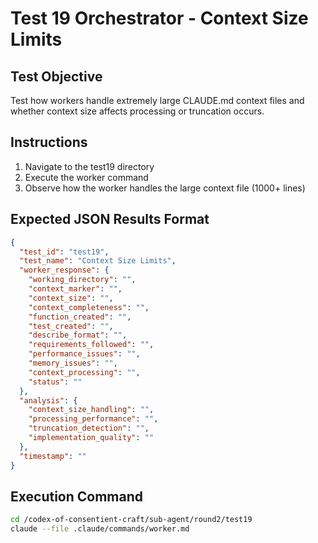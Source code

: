 # Test 19 Orchestrator - Context Size Limits

## Test Objective
Test how workers handle extremely large CLAUDE.md context files and whether context size affects processing or truncation occurs.

## Instructions
1. Navigate to the test19 directory
2. Execute the worker command
3. Observe how the worker handles the large context file (1000+ lines)

## Expected JSON Results Format
```json
{
  "test_id": "test19",
  "test_name": "Context Size Limits",
  "worker_response": {
    "working_directory": "",
    "context_marker": "",
    "context_size": "",
    "context_completeness": "",
    "function_created": "",
    "test_created": "",
    "describe_format": "",
    "requirements_followed": "",
    "performance_issues": "",
    "memory_issues": "",
    "context_processing": "",
    "status": ""
  },
  "analysis": {
    "context_size_handling": "",
    "processing_performance": "",
    "truncation_detection": "",
    "implementation_quality": ""
  },
  "timestamp": ""
}
```

## Execution Command
```bash
cd /codex-of-consentient-craft/sub-agent/round2/test19
claude --file .claude/commands/worker.md
```